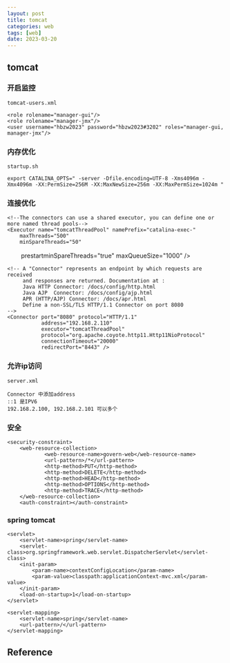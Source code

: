 ```yaml
---
layout: post
title: tomcat
categories: web
tags: [web]
date: 2023-03-20
---
```


## tomcat

### 开启监控

    tomcat-users.xml

    <role rolename="manager-gui"/>
    <role rolename="manager-jmx"/>
    <user username="hbzw2023" password="hbzw2023#3202" roles="manager-gui, manager-jmx"/>


### 内存优化
    
    startup.sh

    export CATALINA_OPTS=" -server -Dfile.encoding=UTF-8 -Xms4096m -Xmx4096m -XX:PermSize=256M -XX:MaxNewSize=256m -XX:MaxPermSize=1024m "


### 连接优化

    <!--The connectors can use a shared executor, you can define one or more named thread pools-->
    <Executor name="tomcatThreadPool" namePrefix="catalina-exec-"
        maxThreads="500" 
        minSpareThreads="50" 
　　    prestartminSpareThreads="true" 
        maxQueueSize="1000" />

    <!-- A "Connector" represents an endpoint by which requests are received
         and responses are returned. Documentation at :
         Java HTTP Connector: /docs/config/http.html
         Java AJP  Connector: /docs/config/ajp.html
         APR (HTTP/AJP) Connector: /docs/apr.html
         Define a non-SSL/TLS HTTP/1.1 Connector on port 8080
    -->
    <Connector port="8080" protocol="HTTP/1.1"
               address="192.168.2.110"
               executor="tomcatThreadPool"               
               protocol="org.apache.coyote.http11.Http11NioProtocol"
               connectionTimeout="20000"
               redirectPort="8443" />

### 允许ip访问

    server.xml

    Connector 中添加address
    ::1 是IPV6
    192.168.2.100, 192.168.2.101 可以多个

### 安全

    <security-constraint>
        <web-resource-collection>
                <web-resource-name>govern-web</web-resource-name>
                <url-pattern>/*</url-pattern>
				<http-method>PUT</http-method>
				<http-method>DELETE</http-method>
				<http-method>HEAD</http-method>
				<http-method>OPTIONS</http-method>
				<http-method>TRACE</http-method>
        </web-resource-collection>
        <auth-constraint></auth-constraint>
   </security-constraint>

### spring tomcat

    <servlet>
		<servlet-name>spring</servlet-name>
		<servlet-class>org.springframework.web.servlet.DispatcherServlet</servlet-class>
		<init-param>
			<param-name>contextConfigLocation</param-name>
			<param-value>classpath:applicationContext-mvc.xml</param-value>
		</init-param>
		<load-on-startup>1</load-on-startup>
	</servlet>

	<servlet-mapping>
		<servlet-name>spring</servlet-name>
		<url-pattern>/</url-pattern>
	</servlet-mapping>

## Reference
